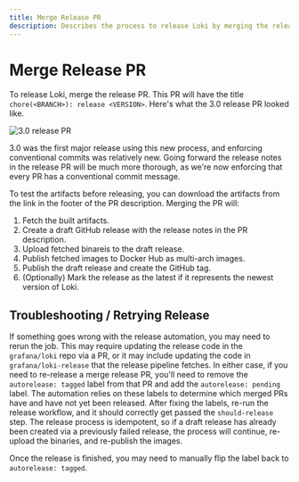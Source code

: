 ```yaml
---
title: Merge Release PR
description: Describes the process to release Loki by merging the release PR.
---
```

# Merge Release PR

To release Loki, merge the release PR. This PR will have the title `chore(<BRANCH>): release <VERSION>`. Here's what the 3.0 release PR looked like.

![3.0 release PR](.3.0-release-pr.png)

3.0 was the first major release using this new process, and enforcing conventional commits was relatively new. Going forward the release notes in the release PR will be much more thorough, as we're now enforcing that every PR has a conventional commit message.

To test the artifacts before releasing, you can download the artifacts from the link in the footer of the PR description. Merging the PR will:

1. Fetch the built artifacts.
1. Create a draft GitHub release with the release notes in the PR description.
1. Upload fetched binareis to the draft release.
1. Publish fetched images to Docker Hub as multi-arch images.
1. Publish the draft release and create the GitHub tag.
1. (Optionally) Mark the release as the latest if it represents the newest version of Loki.

## Troubleshooting / Retrying Release

If something goes wrong with the release automation, you may need to rerun the job. This may require updating the release code in the `grafana/loki` repo via a PR, or it may include updating the code in `grafana/loki-release` that the release pipeline fetches. In either case, if you need to re-release a merge release PR, you'll need to remove the `autorelease: tagged` label from that PR and add the `autorelease: pending` label. The automation relies on these labels to determine which merged PRs have and have not yet been released. After fixing the labels, re-run the release workflow, and it should correctly get passed the `should-release` step. The release process is idempotent, so if a draft release has already been created via a previously failed release, the process will continue, re-upload the binaries, and re-publish the images.

Once the release is finished, you may need to manually flip the label back to `autorelease: tagged`.
